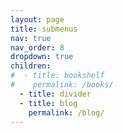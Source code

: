 ```yaml
---
layout: page
title: submenus
nav: true
nav_order: 8
dropdown: true
children:
#  - title: bookshelf
#    permalink: /books/
  - title: divider
  - title: blog
    permalink: /blog/
---
```

